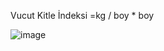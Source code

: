 

Vucut Kitle İndeksi =kg / boy * boy

![image](https://github.com/user-attachments/assets/b61ecf2c-4830-49a5-bf23-f72badfe14d9)
